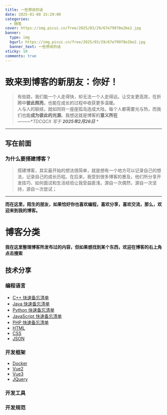 ```yaml
---
title: 一些想说的话
date: 2025-01-08 15:29:00
categories:
  - 随笔
cover: https://img.picui.cn/free/2025/03/29/67e79978e2be2.jpg
banner:
  type: img
  bgurl: https://img.picui.cn/free/2025/03/29/67e79978e2be2.jpg
  banner_text: 一些想说的话
sticky: 10
comments: true
---
```


# 致来到博客的新朋友：你好！
> 有些路，我们能一个人走得快，却无法一个人走得远。让交友更高效，在折腾中**彼此照亮**，也能在成长的过程中收获更多温暖。  
> 人与人的联结，就如同将一座座孤岛连成大陆，每个人都需要光与热，而我们也能**成为彼此的光源**。我想这就是博客的**意义所在**  
> ———*_TDCQCX 写于 __2025年2月26日__ *_
***
## 写在前面
### 为什么要搭建博客？
> 搭建博客，其实最开始的想法很简单，就是想有一个地方可以记录自己的想法，记录自己的成长历程。在后来，我受到很多博客的惠及，他们所分享开发技巧、如何面试和生活经验让我受益匪浅，源自一次偶然，源自一次坚持，源自一次尝试；
***
**而在这里，陌生的朋友，如果恰好你也喜欢编程，喜欢分享，喜欢交流，那么，欢迎来到我的博客。**

# 博客分类
**我在这里整理博客所发布过的内容，但如果想找到某个东西，欢迎在博客的右上角点击搜索**
## 技术分享
### 编程语言
- [C++ 快速备忘清单](https://blog.tdcqcx.top/tags/C/)
- [Java 快速备忘清单](https://blog.tdcqcx.top/tags/java/)
- [Python 快速备忘清单](https://blog.tdcqcx.top/tags/python/)
- [JavaScript 快速备忘清单](https://blog.tdcqcx.top/tags/javascript/)
- [PHP 快速备忘清单](https://blog.tdcqcx.top/tags/php/)
- [HTML](https://tdcqcx.github.io/tags/html/)
- [CSS](https://tdcqcx.github.io/tags/css/)
- [JSON](https://tdcqcx.github.io/tags/json/)

### 开发框架
- [Docker](https://tdcqcx.github.io/tags/docker/)
- [Vue2](https://tdcqcx.github.io/tags/vue2/)
- [Vue3](https://tdcqcx.github.io/tags/vue3/)
- [JQuery](https://tdcqcx.github.io/tags/jquery/)
### 开发工具
### 开发规范